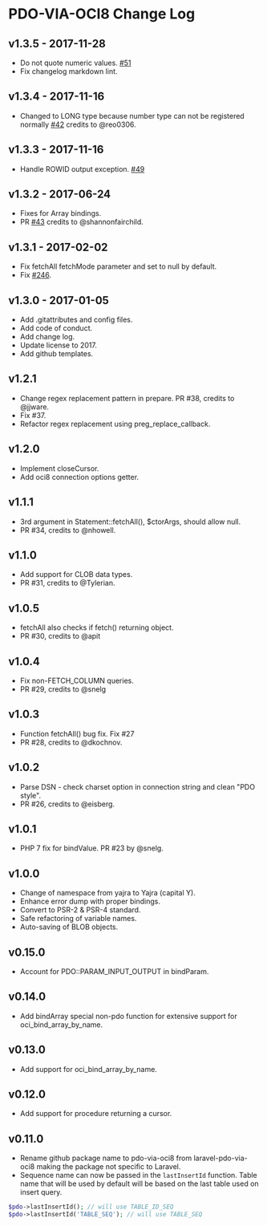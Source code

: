 # PDO-VIA-OCI8 Change Log

## v1.3.5 - 2017-11-28

- Do not quote numeric values. [#51](https://github.com/yajra/pdo-via-oci8/pull/51)
- Fix changelog markdown lint.

## v1.3.4 - 2017-11-16

- Changed to LONG type because number type can not be registered normally [#42](https://github.com/yajra/pdo-via-oci8/pull/49) credits to @reo0306.

## v1.3.3 - 2017-11-16

- Handle ROWID output exception. [#49](https://github.com/yajra/pdo-via-oci8/pull/49)

## v1.3.2 - 2017-06-24

- Fixes for Array bindings. 
- PR [#43](https://github.com/yajra/pdo-via-oci8/pull/43) credits to @shannonfairchild.

## v1.3.1 - 2017-02-02

- Fix fetchAll fetchMode parameter and set to null by default.
- Fix [#246](https://github.com/yajra/laravel-oci8/issues/246).

## v1.3.0 - 2017-01-05

- Add .gitattributes and config files.
- Add code of conduct.
- Add change log.
- Update license to 2017.
- Add github templates.

## v1.2.1

- Change regex replacement pattern in prepare. PR #38, credits to @jjware.
- Fix #37.
- Refactor regex replacement using preg_replace_callback.

## v1.2.0

- Implement closeCursor.
- Add oci8 connection options getter.

## v1.1.1

- 3rd argument in Statement::fetchAll(), $ctorArgs, should allow null. 
- PR #34, credits to @nhowell.

## v1.1.0

- Add support for CLOB data types. 
- PR #31, credits to @Tylerian.

## v1.0.5

- fetchAll also checks if fetch() returning object.
- PR #30, credits to @apit

## v1.0.4

- Fix non-FETCH_COLUMN queries.
- PR #29, credits to @snelg

## v1.0.3

- Function fetchAll() bug fix. Fix #27
- PR #28, credits to @dkochnov.

## v1.0.2

- Parse DSN - check charset option in connection string and clean "PDO style".
- PR #26, credits to @eisberg.

## v1.0.1

- PHP 7 fix for bindValue. PR #23 by @snelg.

## v1.0.0

- Change of namespace from yajra to Yajra (capital Y).
- Enhance error dump with proper bindings.
- Convert to PSR-2 & PSR-4 standard.
- Safe refactoring of variable names.
- Auto-saving of BLOB objects.

## v0.15.0

- Account for PDO::PARAM_INPUT_OUTPUT in bindParam.

## v0.14.0

- Add bindArray special non-pdo function for extensive support for oci_bind_array_by_name.

## v0.13.0

- Add support for oci_bind_array_by_name.

## v0.12.0

- Add support for procedure returning a cursor.

## v0.11.0

- Rename github package name to pdo-via-oci8 from laravel-pdo-via-oci8 making the package not specific to Laravel.
- Sequence name can now be passed in the `lastInsertId` function. Table name that will be used by default will be based on the last table used on insert query.

```php
$pdo->lastInsertId(); // will use TABLE_ID_SEQ
$pdo->lastInsertId('TABLE_SEQ'); // will use TABLE_SEQ
```
